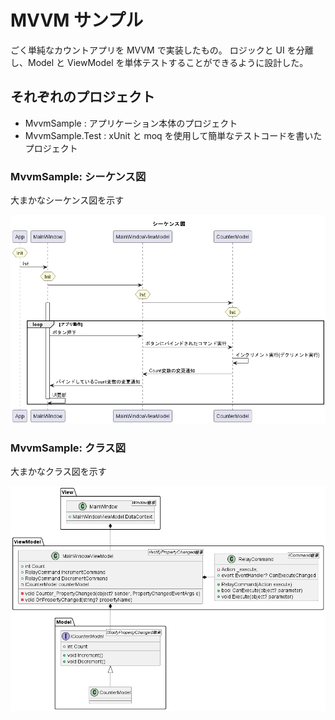 # MVVM サンプル

ごく単純なカウントアプリを MVVM で実装したもの。
ロジックと UI を分離し、Model と ViewModel を単体テストすることができるように設計した。

## それぞれのプロジェクト

- MvvmSample : アプリケーション本体のプロジェクト
- MvvmSample.Test : xUnit と moq を使用して簡単なテストコードを書いたプロジェクト

### MvvmSample: シーケンス図

大まかなシーケンス図を示す

![class diagram](out/sequence/sequence.png)

### MvvmSample: クラス図

大まかなクラス図を示す

![class diagram](out/class_diagram/class_diagram.png)
